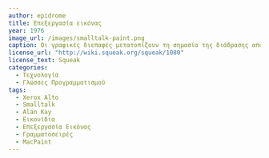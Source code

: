 ```yaml
---
author: epidrome
title: Eπεξεργασία εικόνας 
year: 1976
image_url: /images/smalltalk-paint.png
caption: Οι γραφικές διεπαφές μετατοπίζουν τη σημασία της διάδρασης από το κείμενο προς τις εικόνες και τα γραφικά. Για αυτόν τον σκοπό, μαζί με τη δημιουργία του περιβάλλοντος προγραμματισμού είναι εξίσου σημαντικό να δημιουργηθεί ένα πρόγραμμα επεξεργασίας εικόνας, με το οποίο θα διευκολυνθεί η κατασκευή των πρόσθετων γραφικών στοιχείων, καθώς, και των εικονιδίων και των γραμματοσειρών.
license_url: "http://wiki.squeak.org/squeak/1080" 
license_text: Squeak 
categories:
  - Τεχνολογία 
  - Γλώσσες Προγραμματισμού 
tags:
  - Xerox Alto
  - Smalltalk
  - Alan Kay 
  - Εικονίδια
  - Επεξεργασία Εικόνας
  - Γραμματοσειρές
  - MacPaint
---
```

